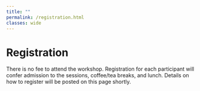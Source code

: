 ```yaml
---
title: ""
permalink: /registration.html
classes: wide
---
```



# Registration
There is no fee to attend the workshop. Registration for each participant will confer admission to the sessions,
coffee/tea breaks, and lunch. Details on how to register will be posted on this page shortly.
